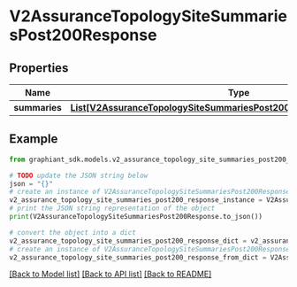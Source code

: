# V2AssuranceTopologySiteSummariesPost200Response


## Properties

Name | Type | Description | Notes
------------ | ------------- | ------------- | -------------
**summaries** | [**List[V2AssuranceTopologySiteSummariesPost200ResponseSummariesInner]**](V2AssuranceTopologySiteSummariesPost200ResponseSummariesInner.md) |  | [optional] 

## Example

```python
from graphiant_sdk.models.v2_assurance_topology_site_summaries_post200_response import V2AssuranceTopologySiteSummariesPost200Response

# TODO update the JSON string below
json = "{}"
# create an instance of V2AssuranceTopologySiteSummariesPost200Response from a JSON string
v2_assurance_topology_site_summaries_post200_response_instance = V2AssuranceTopologySiteSummariesPost200Response.from_json(json)
# print the JSON string representation of the object
print(V2AssuranceTopologySiteSummariesPost200Response.to_json())

# convert the object into a dict
v2_assurance_topology_site_summaries_post200_response_dict = v2_assurance_topology_site_summaries_post200_response_instance.to_dict()
# create an instance of V2AssuranceTopologySiteSummariesPost200Response from a dict
v2_assurance_topology_site_summaries_post200_response_from_dict = V2AssuranceTopologySiteSummariesPost200Response.from_dict(v2_assurance_topology_site_summaries_post200_response_dict)
```
[[Back to Model list]](../README.md#documentation-for-models) [[Back to API list]](../README.md#documentation-for-api-endpoints) [[Back to README]](../README.md)


